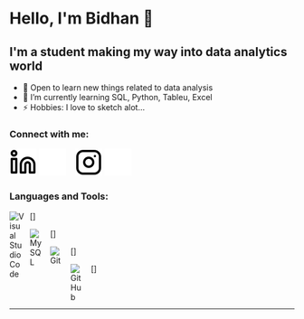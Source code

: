 # Hello, I'm Bidhan 👋 

## I'm a student making my way into data analytics world

- 📖 Open to learn new things related to data analysis
- 🌱 I’m currently learning SQL, Python, Tableu, Excel
- ⚡ Hobbies: I love to sketch alot...

### Connect with me:

[![website](./img/linkedin-light.svg)](https://www.linkedin.com/in/bidhan-bajracharya-b87a5522a#gh-light-mode-only)
[![website](./img/linkedin-dark.svg)](https://www.linkedin.com/in/bidhan-bajracharya-b87a5522a#gh-dark-mode-only)
&nbsp;&nbsp;
[![website](./img/instagram-light.svg)](https://www.instagram.com/fullmetalbajracharya#gh-light-mode-only)
[![website](./img/instagram-dark.svg)](https://www.instagram.com/fullmetalbajracharya#gh-dark-mode-only)

### Languages and Tools:

[<img align="left" alt="Visual Studio Code" width="26px" src="https://cdn.jsdelivr.net/gh/devicons/devicon/icons/vscode/vscode-original.svg" style="padding-right:10px;" />]

[<img align="left" alt="MySQL" width="26px" src="https://cdn.jsdelivr.net/gh/devicons/devicon/icons/mysql/mysql-original.svg" style="padding-right:10px;" />]

[<img align="left" alt="Git" width="26px" src="https://cdn.jsdelivr.net/gh/devicons/devicon/icons/git/git-original.svg" style="padding-right:10px;" />]

[<img align="left" alt="GitHub" width="26px" src="https://user-images.githubusercontent.com/3369400/139448065-39a229ba-4b06-434b-bc67-616e2ed80c8f.png" style="padding-right:10px;" />]


<br />
<br />

---

[instagram]: https://www.instagram.com/fullmetalbajracharya
[linkedin]: https://www.linkedin.com/in/bidhan-bajracharya-b87a5522a
